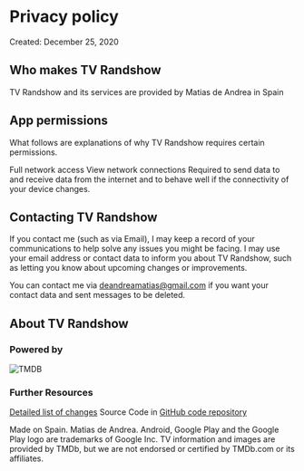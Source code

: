 # Privacy policy

Created: December 25, 2020

## Who makes TV Randshow

TV Randshow and its services are provided by Matias de Andrea in Spain

## App permissions

What follows are explanations of why TV Randshow requires certain permissions.

Full network access
View network connections
Required to send data to and receive data from the internet and to behave well if the connectivity of your device changes.

## Contacting TV Randshow

If you contact me (such as via Email), I may keep a record of your communications to help solve any issues you might be facing. I may use your email address or contact data to inform you about TV Randshow, such as letting you know about upcoming changes or improvements.

You can contact me via deandreamatias@gmail.com if you want your contact data and sent messages to be deleted.

## About TV Randshow

### Powered by

![TMDB](https://raw.githubusercontent.com/deandreamatias/tv-randshow/main/images/tmdb.svg)

### Further Resources

[Detailed list of changes](https://github.com/deandreamatias/tv-randshow/releases)
Source Code in [GitHub code repository](https://github.com/deandreamatias/tv-randshow)

Made on Spain. Matias de Andrea.
Android, Google Play and the Google Play logo are trademarks of Google Inc.
TV information and images are provided by TMDb, but we are not endorsed or certified by TMDb.com or its affiliates.
